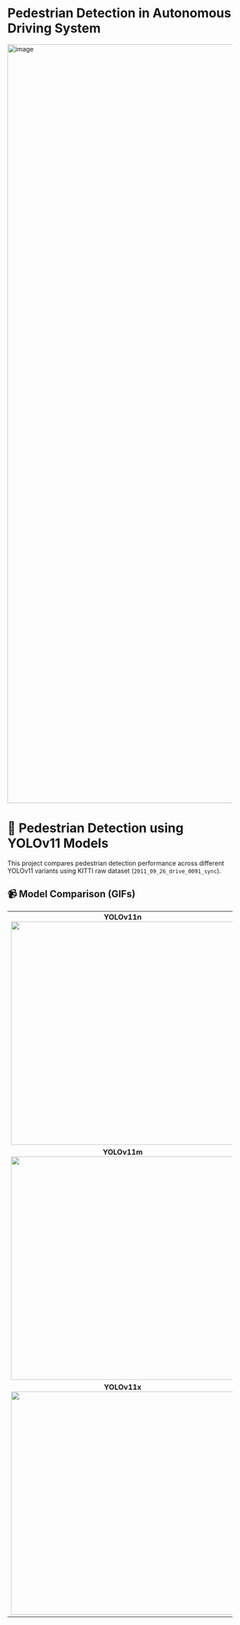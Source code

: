 # Pedestrian Detection in Autonomous Driving System
<img width="1698" alt="image" src="https://github.com/user-attachments/assets/b449c4bc-6447-460f-9ff3-69946aea37a8" />

# 🧠 Pedestrian Detection using YOLOv11 Models

This project compares pedestrian detection performance across different YOLOv11 variants using KITTI raw dataset (`2011_09_26_drive_0091_sync`).

## 📹 Model Comparison (GIFs)

<table>
  <tr>
    <td align="center">
      <b>YOLOv11n</b><br>
      <img src="./yolo11n.gif" width="500">
    </td>
    <td align="center">
      <b>YOLOv11s</b><br>
      <img src="./yolo11s.gif" width="500">
    </td>
  </tr>
  <tr>
    <td align="center">
      <b>YOLOv11m</b><br>
      <img src="./yolo11m.gif" width="500">
    </td>
    <td align="center">
      <b>YOLOv11l</b><br>
      <img src="./yolo11l.gif" width="500">
    </td>
  </tr>
  <tr>
    <td align="center">
      <b>YOLOv11x</b><br>
      <img src="./yolo11x.gif" width="500">
    </td>
    <td></td>
  </tr>
</table>
